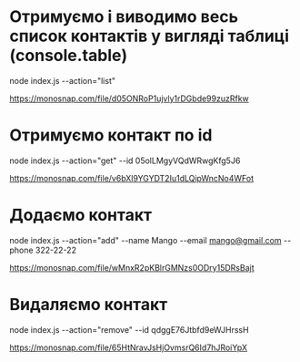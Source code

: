 # Отримуємо і виводимо весь список контактів у вигляді таблиці (console.table)

node index.js --action="list"

https://monosnap.com/file/d05ONRoP1ujvly1rDGbde99zuzRfkw

# Отримуємо контакт по id

node index.js --action="get" --id 05olLMgyVQdWRwgKfg5J6

https://monosnap.com/file/v6bXl9YGYDT2Iu1dLQipWncNo4WFot

# Додаємо контакт

node index.js --action="add" --name Mango --email mango@gmail.com --phone 322-22-22

https://monosnap.com/file/wMnxR2pKBlrGMNzs0ODry15DRsBajt

# Видаляємо контакт

node index.js --action="remove" --id qdggE76Jtbfd9eWJHrssH

https://monosnap.com/file/65HtNravJsHjOvmsrQ6Id7hJRoiYpX

